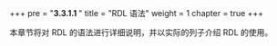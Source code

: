 +++
pre = "<b>3.3.1.1 </b>"
title = "RDL 语法"
weight = 1
chapter = true
+++

本章节将对 RDL 的语法进行详细说明，并以实际的列子介绍 RDL 的使用。
